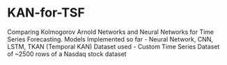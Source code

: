 # KAN-for-TSF
Comparing Kolmogorov Arnold Networks and Neural Networks for Time Series Forecasting.
Models Implemented so far - Neural Network, CNN, LSTM, TKAN (Temporal KAN)
Dataset used - Custom Time Series Dataset of ~2500 rows of a Nasdaq stock dataset

